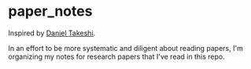 # paper_notes
Inspired by [Daniel Takeshi](https://github.com/DanielTakeshi/Paper_Notes). 

In an effort to be more systematic and diligent about reading papers, I'm organizing my notes for research papers that I've read in this repo.